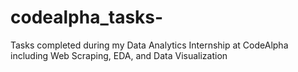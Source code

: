 # codealpha_tasks-
Tasks completed during my Data Analytics Internship at CodeAlpha including Web Scraping, EDA, and Data Visualization
